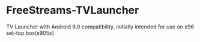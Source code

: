 # FreeStreams-TVLauncher
TV Launcher with Android 6.0 compatibility, initially intended for use on x96 set-top box(s905x)
